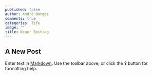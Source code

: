 ```yaml
---
published: false
author: André Borges
comments: true
categories: life
image: ""
title: Neuer Beitrag
---
```



## A New Post

Enter text in [Markdown](http://daringfireball.net/projects/markdown/). Use the toolbar above, or click the **?** button for formatting help.
